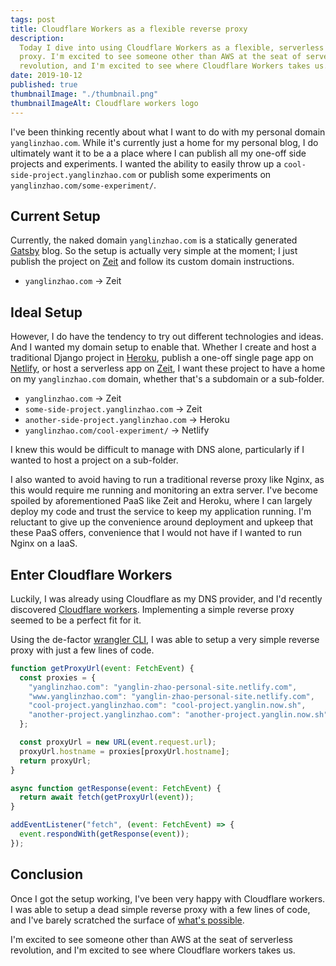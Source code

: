 ```yaml
---
tags: post
title: Cloudflare Workers as a flexible reverse proxy
description:
  Today I dive into using Cloudflare Workers as a flexible, serverless reverse
  proxy. I'm excited to see someone other than AWS at the seat of serverless
  revolution, and I'm excited to see where Cloudflare Workers takes us.
date: 2019-10-12
published: true
thumbnailImage: "./thumbnail.png"
thumbnailImageAlt: Cloudflare workers logo
---
```


I've been thinking recently about what I want to do with my personal domain
`yanglinzhao.com`. While it's currently just a home for my personal blog, I do
ultimately want it to be a a place where I can publish all my one-off side
projects and experiments. I wanted the ability to easily throw up a
`cool-side-project.yanglinzhao.com` or publish some experiments on
`yanglinzhao.com/some-experiment/`.

## Current Setup

Currently, the naked domain `yanglinzhao.com` is a statically generated
[Gatsby](https://www.gatsbyjs.org/) blog. So the setup is actually very simple
at the moment; I just publish the project on [Zeit](https://zeit.co) and follow
its custom domain instructions.

- `yanglinzhao.com` → Zeit

## Ideal Setup

However, I do have the tendency to try out different technologies and ideas. And
I wanted my domain setup to enable that. Whether I create and host a traditional
Django project in [Heroku](https://www.heroku.com/), publish a one-off single
page app on [Netlify](https://www.netlify.com/), or host a serverless app on
[Zeit](https://zeit.co), I want these project to have a home on my
`yanglinzhao.com` domain, whether that's a subdomain or a sub-folder.

- `yanglinzhao.com` → Zeit
- `some-side-project.yanglinzhao.com` → Zeit
- `another-side-project.yanglinzhao.com` → Heroku
- `yanglinzhao.com/cool-experiment/` → Netlify

I knew this would be difficult to manage with DNS alone, particularly if I
wanted to host a project on a sub-folder.

I also wanted to avoid having to run a traditional reverse proxy like Nginx, as
this would require me running and monitoring an extra server. I've become
spoiled by aforementioned PaaS like Zeit and Heroku, where I can largely deploy
my code and trust the service to keep my application running. I'm reluctant to
give up the convenience around deployment and upkeep that these PaaS offers,
convenience that I would not have if I wanted to run Nginx on a IaaS.

## Enter Cloudflare Workers

Luckily, I was already using Cloudflare as my DNS provider, and I'd recently
discovered
[Cloudflare workers](https://www.cloudflare.com/products/cloudflare-workers/).
Implementing a simple reverse proxy seemed to be a perfect fit for it.

Using the de-factor [wrangler CLI](https://github.com/cloudflare/wrangler), I
was able to setup a very simple reverse proxy with just a few lines of code.

```js
function getProxyUrl(event: FetchEvent) {
  const proxies = {
    "yanglinzhao.com": "yanglin-zhao-personal-site.netlify.com",
    "www.yanglinzhao.com": "yanglin-zhao-personal-site.netlify.com",
    "cool-project.yanglinzhao.com": "cool-project.yanglin.now.sh",
    "another-project.yanglinzhao.com": "another-project.yanglin.now.sh",
  };

  const proxyUrl = new URL(event.request.url);
  proxyUrl.hostname = proxies[proxyUrl.hostname];
  return proxyUrl;
}

async function getResponse(event: FetchEvent) {
  return await fetch(getProxyUrl(event));
}

addEventListener("fetch", (event: FetchEvent) => {
  event.respondWith(getResponse(event));
});
```

## Conclusion

Once I got the setup working, I've been very happy with Cloudflare workers. I
was able to setup a dead simple reverse proxy with a few lines of code, and I've
barely scratched the surface of
[what's possible](https://github.com/cloudflare/worker-examples).

I'm excited to see someone other than AWS at the seat of serverless revolution,
and I'm excited to see where Cloudflare workers takes us.
